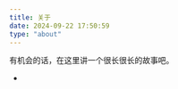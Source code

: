 ```yaml
---
title: 关于
date: 2024-09-22 17:50:59
type: "about"
---
```

有机会的话，在这里讲一个很长很长的故事吧。

- <script async src="https://npm.elemecdn.com/tzy-blog/lib/js/other/sakura.js"></script>
